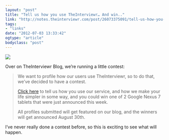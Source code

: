 ```yaml
---
layout: "post"
title: "Tell us how you use TheInterviewr… And win.."
link: "http://notes.theinterviewr.com/post/26073375091/tell-us-how-you-use-theinterviewr-and-win"
tags: 
- "links"
date: "2012-07-03 13:33:42"
ogtype: "article"
bodyclass: "post"
---
```


![](http://cdn.rogerstringer.com/media/nexus_7_banner.jpg)

Over on TheInterviewr Blog, we’re running a little contest:

> We want to profile how our users use TheInterviewr, so to do that, we’ve decided to have a contest.
> 
> [Click here](http://rogerstringer.wufoo.com/forms/m7x3r3/) to tell us how you use our service, and how we make your life simpler in some way, and you could win one of 2 Google Nexus 7 tablets that were just announced this week.
> 
> All profiles submitted will get featured on our blog, and the winners will get announced August 30th.

I’ve never really done a contest before, so this is exciting to see what will happen.